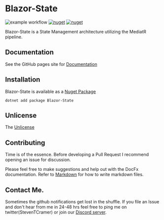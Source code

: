 # Blazor-State

![example workflow](https://github.com/TimeWarpEngineering/blazor-state/actions/workflows/blazor-state.yml/badge.svg)
[![nuget](https://img.shields.io/nuget/v/Blazor-State.svg)](https://www.nuget.org/packages/Blazor-State/)
[![nuget](https://img.shields.io/nuget/dt/Blazor-State.svg)](https://www.nuget.org/packages/Blazor-State/)

Blazor-State is a State Management architecture utilizing the MediatR pipeline.

## Documentation

See the GitHub pages site for [Documentation](https://timewarpengineering.github.io/blazor-state/)

## Installation

Blazor-State is available as a [Nuget Package](https://www.nuget.org/packages/Blazor-State/)

```console
dotnet add package Blazor-State
```
## Unlicense

The [Unlicense](https://choosealicense.com/licenses/unlicense/)

## Contributing

Time is of the essence.  Before developing a Pull Request I recommend opening an issue for discussion.

Please feel free to make suggestions and help out with the DocFx documentation.
Refer to [Markdown](http://daringfireball.net/projects/markdown/) for how to write markdown files.

## Contact Me.

Sometimes the github notifications get lost in the shuffle.  If you file an Issue and don't hear from me in 24-48 hrs feel free to ping me on twitter(StevenTCramer) or join our [Discord server](https://discord.gg/A55JARGKKP).

